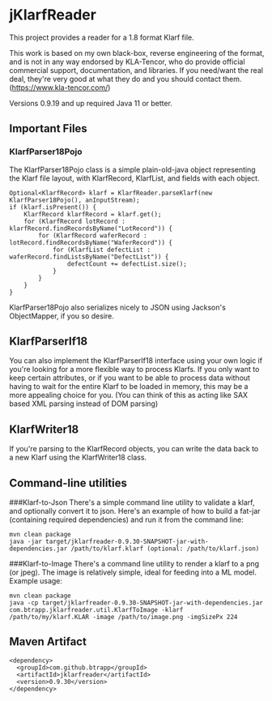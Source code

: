 # jKlarfReader

This project provides a reader for a 1.8 format Klarf file.

This work is based on my own black-box, reverse engineering of the format, and is not in any way endorsed by KLA-Tencor, who do provide official commercial support, documentation, 
and libraries.  If you need/want the real deal, they're very good at what they do and you should contact them.  (https://www.kla-tencor.com/)

Versions 0.9.19 and up required Java 11 or better.

## Important Files

### KlarfParser18Pojo 

The KlarfParser18Pojo class is a simple plain-old-java object representing the Klarf file layout, with KlarfRecord, KlarfList, and fields with each object. 

```
Optional<KlarfRecord> klarf = KlarfReader.parseKlarf(new KlarfParser18Pojo(), anInputStream);
if (klarf.isPresent()) {
    KlarfRecord klarfRecord = klarf.get();
    for (KlarfRecord lotRecord : klarfRecord.findRecordsByName("LotRecord")) {
        for (KlarfRecord waferRecord : lotRecord.findRecordsByName("WaferRecord")) {
            for (KlarfList defectList : waferRecord.findListsByName("DefectList")) {
                defectCount += defectList.size();
            }
        }
    }
}
```

KlarfParser18Pojo also serializes nicely to JSON using Jackson's ObjectMapper, if you so desire.

## KlarfParserIf18

You can also implement the KlarfParserIf18 interface using your own logic if you're looking for a more flexible way
to process Klarfs.  If you only want to keep certain attributes, or if you want to be able to process data without having to 
wait for the entire Klarf to be loaded in memory, this may be a more appealing choice for you.  (You can think of this as acting like SAX based XML 
parsing instead of DOM parsing)

## KlarfWriter18

If you're parsing to the KlarfRecord objects, you can write the data back to a new Klarf using the KlarfWriter18 class.


## Command-line utilities

###Klarf-to-Json
There's a simple command line utility to validate a klarf, and optionally convert it to json.  Here's an example of how to build 
a fat-jar (containing required dependencies) and run it from the command line:

```
mvn clean package
java -jar target/jklarfreader-0.9.30-SNAPSHOT-jar-with-dependencies.jar /path/to/klarf.klarf (optional: /path/to/klarf.json)
```

###Klarf-to-Image
There's a command line utility to render a klarf to a png (or jpeg).  The image is relatively simple, ideal for feeding into a ML model.  Example usage:

```
mvn clean package
java -cp target/jklarfreader-0.9.30-SNAPSHOT-jar-with-dependencies.jar com.btrapp.jklarfreader.util.KlarfToImage -klarf /path/to/my/klarf.KLAR -image /path/to/image.png -imgSizePx 224
```

## Maven Artifact
```
<dependency>
  <groupId>com.github.btrapp</groupId>
  <artifactId>jklarfreader</artifactId>
  <version>0.9.30</version>
</dependency>
```


